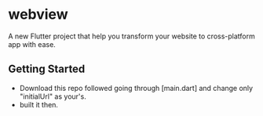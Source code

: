 # webview

A new Flutter project that help you transform your website to cross-platform app with ease.

## Getting Started

- Download this repo followed going through [main.dart] and change only "initialUrl" as your's.
- built it then.
